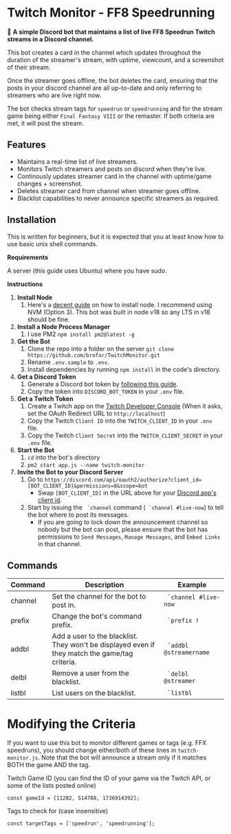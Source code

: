 # Twitch Monitor - FF8 Speedrunning
🤖 **A simple Discord bot that maintains a list of live FF8 Speedrun Twitch streams in a Discord channel.**

This bot creates a card in the channel which updates throughout the duration of the streamer's stream, with uptime, viewcount, and a screenshot of their stream.

Once the streamer goes offline, the bot deletes the card, ensuring that the posts in your discord channel are all up-to-date and only referring to streamers who are live right now.

The bot checks stream tags for `speedrun` or `speedrunning` and for the stream game being either `Final Fantasy VIII` or the remaster. If both criteria are met, it will post the stream.

## Features
* Maintains a real-time list of live streamers.
* Monitors Twitch streamers and posts on discord when they're live.
* Continously updates streamer card in the channel with uptime/game changes + screenshot.
* Deletes streamer card from channel when streamer goes offline.
* Blacklist capabilities to never announce specific streamers as required.

## Installation
This is written for beginners, but it is expected that you at least know how to use basic unix shell commands.

**Requirements**

A server (this guide uses Ubuntu) where you have sudo.

**Instructions**
1. **Install Node**
	1. Here's a [decent guide](https://www.digitalocean.com/community/tutorials/how-to-install-node-js-on-ubuntu-20-04) on how to install node. I recommend using NVM (Option 3). This bot was built in node v18 so any LTS in v18 should be fine.
1. **Install a Node Process Manager**
	1. I use PM2 `npm install pm2@latest -g`
1. **Get the Bot**
	1. Clone the repo into a folder on the server `git clone https://github.com/brofar/TwitchMonitor.git`
	1. Rename `.env.sample` to `.env`.
	1. Install dependencies by running `npm install` in the code's directory.
1. **Get a Discord Token**
	1. Generate a Discord bot token by [following this guide](https://github.com/reactiflux/discord-irc/wiki/Creating-a-discord-bot-&-getting-a-token).
	1. Copy the token into `DISCORD_BOT_TOKEN` in your `.env` file.
1. **Get a Twitch Token**
	1. Create a Twitch app on the [Twitch Developer Console](https://dev.twitch.tv/console/apps) (When it asks, set the OAuth Redirect URL to `http://localhost`)
	1. Copy the Twitch `Client ID` into the `TWITCH_CLIENT_ID` in your `.env` file.
	1. Copy the Twitch `Client Secret` into the `TWITCH_CLIENT_SECRET` in your `.env` file.
1. **Start the Bot**
	1. `cd` into the bot's directory
	1. `pm2 start app.js --name twitch-monitor`
1. **Invite the Bot to your Discord Server**
	1. Go to `https://discord.com/api/oauth2/authorize?client_id=[BOT_CLIENT_ID]&permissions=8&scope=bot`
		* Swap `[BOT_CLIENT_ID]` in the URL above for your [Discord app's client id](https://github.com/reactiflux/discord-irc/wiki/Creating-a-discord-bot-&-getting-a-token).
	1. Start by issuing the  `` `channel`` command (`` `channel #live-now``) to tell the bot where to post its messages.
		* If you are going to lock down the announcement channel so nobody but the bot can post, please ensure that the bot has permissions to `Send Messages`, `Manage Messages`, and `Embed Links` in that channel.

## Commands
| Command | Description                                                                                    | Example                   |
|---------|------------------------------------------------------------------------------------------------|---------------------------|
| channel | Set the channel for the bot to post in.                                                        | `` `channel #live-now``   |
| prefix  | Change the bot's command prefix.                                                               | `` `prefix !``            |
| addbl   | Add a user to the blacklist.<br />They won't be displayed even if they match the game/tag criteria. | `` `addbl @streamername`` |
| delbl   | Remove a user from the blacklist.                                                              | `` `delbl @streamer``     |
| listbl  | List users on the blacklist.                                                                   | `` `listbl``              |

# Modifying the Criteria
If you want to use this bot to monitor different games or tags (e.g. FFX speedruns), you should change either/both of these lines in `twitch-monitor.js`. Note that the bot will announce a stream only if it matches BOTH the game AND the tag.

Twitch Game ID (you can find the ID of your game via the Twitch API, or some of the lists posted online)

```const gameId = [11282, 514788, 1736914392];```

Tags to check for (case insensitive)

```const targetTags = ['speedrun', 'speedrunning'];```